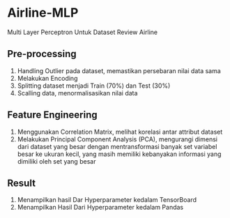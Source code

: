 # Airline-MLP
Multi Layer Perceptron Untuk Dataset Review Airline

## Pre-processing
1. Handling Outlier pada dataset, memastikan persebaran nilai data sama
2. Melakukan Encoding
3. Splitting dataset menjadi Train (70%) dan Test (30%)
4. Scalling data, menormalisasikan nilai data

## Feature Engineering
1. Menggunakan Correlation Matrix, melihat korelasi antar attribut dataset
2. Melakukan Principal Component Analysis (PCA), mengurangi dimensi dari dataset yang besar dengan mentransformasi banyak set variabel besar ke ukuran kecil, yang masih memiliki kebanyakan informasi yang dimiliki oleh set yang besar

## Result
1. Menampilkan hasil Dar Hyperparameter kedalam TensorBoard
2. Menampilkan Hasil Dari Hyperparameter kedalam Pandas
